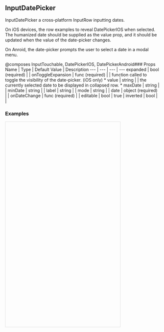 ## InputDatePicker 
 
InputDatePicker a cross-platform InputRow inputting
dates.

On iOS devices, the row examples to reveal
DatePickerIOS when selected. The humanized date should
be supplied as the value prop, and it should be
updated when the value of the date-picker changes.

On Anroid, the date-picker prompts the user to select
a date in a modal menu.

@composes InputTouchable, DatePickerIOS, DatePickerAndroid### Props
Name | Type | Default Value | Description
--- | --- | --- | --- 
expanded | bool  (required) |   | 
onToggleExpansion | func  (required) |   | function called to toggle the visibility of the date-picker. (iOS only) *
value | string  |   | the currently selected date to be displayed in collapsed row. *
maxDate | string  |   | 
minDate | string  |   | 
label | string  |   | 
mode | string  |   | 
date | object  (required) |   | 
onDateChange | func  (required) |   | 
editable | bool  | true | 
inverted | bool  |   | 
 

  ### Examples

  <script src="https://fb.me/react-15.2.1.js"></script>
  <script src="https://fb.me/react-dom-15.2.1.js"></script>
  <script src="https://rawgit.com/bmcmahen/panza/docs/docs/assets/ReactNative.js"></script>
  <script src="https://rawgit.com/bmcmahen/panza/docs/docs/assets/panza.web.js"></script>
  <script src="https://cdnjs.cloudflare.com/ajax/libs/babel-standalone/6.10.3/babel.min.js"></script>
  <div style="position: relative; width: 375px; height: 667px; border: 1px solid #ddd;" id='react-root'></div>
  <script type="text/babel">

const {
  Button,
  Divider,
  Base,
  Text
} = Panza;

const {
  ListView
} = ReactNative;

function noop() {
  console.log('button pressed');
}

const ds = new ListView.DataSource({
  rowHasChanged: (r1, r2) => r1 !== r2
});

const Module = ({ examples }) => {

  const datas = ds.cloneWithRows(examples);

  return React.createElement(Base, {
    Component: ListView,
    dataSource: datas,
    renderRow: row => React.createElement(
      Base,
      { p: 2 },
      React.createElement(
        Text,
        { mb: 1, bold: true },
        row.title
      ),
      row.render(),
      React.createElement(
        Base,
        { mt: 1 },
        React.createElement(
          Text,
          null,
          row.code
        )
      )
    ),
    renderSeparator: (a, b) => React.createElement(Divider, { key: a + b })
  });
};

const App = () => React.createElement(Module, { examples: Examples() });

ReactNative.AppRegistry.registerComponent('MyApp', () => App);
ReactNative.AppRegistry.runApplication('MyApp', {
  rootTag: document.getElementById('react-root')
});
  </script>
